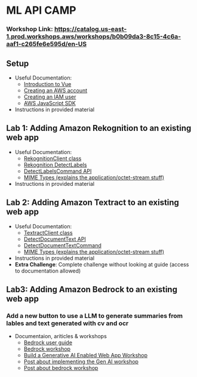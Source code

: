 # ML API CAMP
### Workshop Link: https://catalog.us-east-1.prod.workshops.aws/workshops/b0b09da3-8c15-4c6a-aaf1-c265fe6e595d/en-US

## Setup
- Useful Documentation:
    - [Introduction to Vue](https://vuejs.org/guide/introduction.html)
    - [Creating an AWS account](https://repost.aws/knowledge-center/create-and-activate-aws-account)
    - [Creating an IAM user](https://docs.aws.amazon.com/IAM/latest/UserGuide/id_users_create.html#id_users_create_console)
    - [AWS JavaScript SDK](https://docs.aws.amazon.com/AWSJavaScriptSDK/v3/latest/)
- Instructions in provided material

## Lab 1: Adding Amazon Rekognition to an existing web app
- Useful Documentation:
    - [RekognitionClient class](https://docs.aws.amazon.com/AWSJavaScriptSDK/v3/latest/Package/-aws-sdk-client-rekognition/Class/RekognitionClient/)
    - [Rekognition DetectLabels](https://docs.aws.amazon.com/rekognition/latest/APIReference/API_DetectLabels.html)
    - [DetectLabelsCommand API](https://docs.aws.amazon.com/AWSJavaScriptSDK/v3/latest/Package/-aws-sdk-client-rekognition/Class/DetectLabelsCommand/)
    - [MIME Types (explains the application/octet-stream stuff)](https://developer.mozilla.org/en-US/docs/Web/HTTP/Basics_of_HTTP/MIME_types/Common_types)
- Instructions in provided material

## Lab 2: Adding Amazon Textract to an existing web app
- Useful Documentation:
    - [TextractClient class](https://docs.aws.amazon.com/AWSJavaScriptSDK/v3/latest/Package/-aws-sdk-client-textract/Class/TextractClient/)
    - [DetectDocumentText API](https://docs.aws.amazon.com/textract/latest/dg/API_DetectDocumentText.html)
    - [DetectDocumentTextCommand](https://docs.aws.amazon.com/AWSJavaScriptSDK/v3/latest/client/textract/command/DetectDocumentTextCommand/)
    - [MIME Types (explains the application/octet-stream stuff)](https://developer.mozilla.org/en-US/docs/Web/HTTP/Basics_of_HTTP/MIME_types/Common_types)
- Instructions in provided material
- **Extra Challenge**: Complete challenge without looking at guide (access to documentation allowed)

## Lab3: Adding Amazon Bedrock to an existing web app
### Add a new button to use a LLM to generate summaries from lables and text generated with cv and ocr
- Documentaion, ariticles & workshops 
    - [Bedrock user guide](https://docs.aws.amazon.com/pdfs/bedrock/latest/userguide/bedrock-ug.pdf)
    - [Bedrock workshop](https://catalog.us-east-1.prod.workshops.aws/workshops/a4bdb007-5600-4368-81c5-ff5b4154f518/en-US/010-intro)
    - [Build a Generative AI Enabled Web App Workshop](https://catalog.us-east-1.prod.workshops.aws/workshops/ed533291-e036-4086-8bb6-23b135f71e5d/en-US/4-workflow-1)
    - [Post about implementing the Gen AI workshop](https://medium.com/@sumbul.first/generative-ai-enabled-web-app-81820cbe25d6)
    - [Post about bedrock workshop](https://medium.com/@dminhk/amazon-bedrock-workshop-getting-started-ffcf77982857)